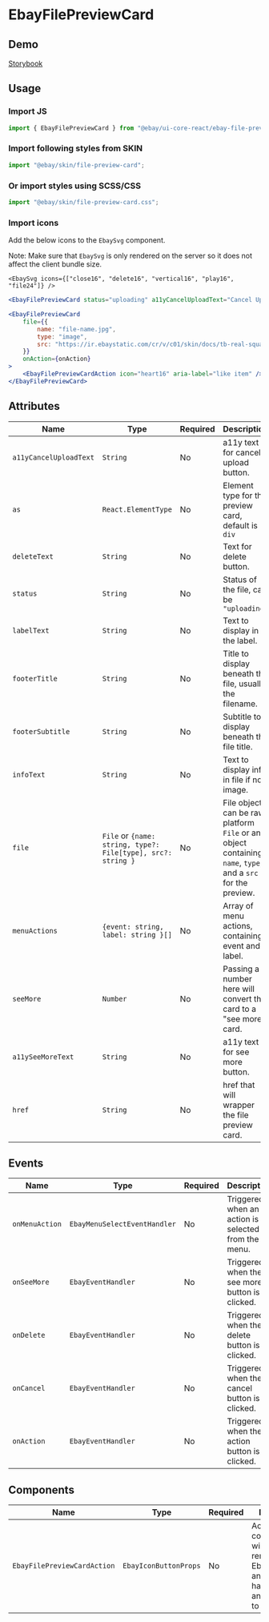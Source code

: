 # EbayFilePreviewCard

## Demo

[Storybook](https://opensource.ebay.com/ebayui-core-react/main/?path=/docs/media-ebay-file-preview-card--docs)

## Usage

### Import JS

```jsx harmony
import { EbayFilePreviewCard } from "@ebay/ui-core-react/ebay-file-preview-card";
```

### Import following styles from SKIN

```jsx harmony
import "@ebay/skin/file-preview-card";
```

### Or import styles using SCSS/CSS

```jsx harmony
import "@ebay/skin/file-preview-card.css";
```

### Import icons

Add the below icons to the `EbaySvg` component.

Note: Make sure that `EbaySvg` is only rendered on the server so it does not affect the client bundle size.

```tsx
<EbaySvg icons={["close16", "delete16", "vertical16", "play16", "file24"]} />
```

```jsx harmony
<EbayFilePreviewCard status="uploading" a11yCancelUploadText="Cancel Uploard" onCancel={(e) => action("onCancel")(e)} />
```

```jsx harmony
<EbayFilePreviewCard
    file={{
        name: "file-name.jpg",
        type: "image",
        src: "https://ir.ebaystatic.com/cr/v/c01/skin/docs/tb-real-square-pic.jpg",
    }}
    onAction={onAction}
>
    <EbayFilePreviewCardAction icon="heart16" aria-label="like item" />
</EbayFilePreviewCard>
```

## Attributes

| Name                   | Type                                                         | Required | Description                                                                                                  | Data |
| ---------------------- | ------------------------------------------------------------ | -------- | ------------------------------------------------------------------------------------------------------------ | ---- |
| `a11yCancelUploadText` | `String`                                                     | No       | a11y text for cancel upload button.                                                                          |      |
| `as`                   | `React.ElementType`                                          | No       | Element type for the preview card, default is `div`                                                          |      |
| `deleteText`           | `String`                                                     | No       | Text for delete button.                                                                                      |      |
| `status`               | `String`                                                     | No       | Status of the file, can be `"uploading"`                                                                     |      |
| `labelText`            | `String`                                                     | No       | Text to display in the label.                                                                                |      |
| `footerTitle`          | `String`                                                     | No       | Title to display beneath the file, usually the filename.                                                     |      |
| `footerSubtitle`       | `String`                                                     | No       | Subtitle to display beneath the file title.                                                                  |      |
| `infoText`             | `String`                                                     | No       | Text to display info in file if not image.                                                                   |      |
| `file`                 | `File` or `{name: string, type?: File[type], src?: string }` | No       | File object, can be raw platform `File` or an object containing `name`, `type`, and a `src` for the preview. |      |
| `menuActions`          | `{event: string, label: string }[]`                          | No       | Array of menu actions, containing event and label.                                                           |      |
| `seeMore`              | `Number`                                                     | No       | Passing a number here will convert the card to a "see more" card.                                            |      |
| `a11ySeeMoreText`      | `String`                                                     | No       | a11y text for see more button.                                                                               |
| `href`                 | `String`                                                     | No       | href that will wrapper the file preview card.                                                                |

## Events

| Name           | Type                         | Required | Description                                         | Data                                                            |
| -------------- | ---------------------------- | -------- | --------------------------------------------------- | --------------------------------------------------------------- |
| `onMenuAction` | `EbayMenuSelectEventHandler` | No       | Triggered when an action is selected from the menu. | `event, {index: number, checked: number[], eventName?: string}` |
| `onSeeMore`    | `EbayEventHandler`           | No       | Triggered when the see more button is clicked.      | `event`                                                         |
| `onDelete`     | `EbayEventHandler`           | No       | Triggered when the delete button is clicked.        | `event`                                                         |
| `onCancel`     | `EbayEventHandler`           | No       | Triggered when the cancel button is clicked.        | `event`                                                         |
| `onAction`     | `EbayEventHandler`           | No       | Triggered when the action button is clicked.        | `event`                                                         |

## Components

| Name                        | Type                  | Required | Description                                                                                                            | Data |
| --------------------------- | --------------------- | -------- | ---------------------------------------------------------------------------------------------------------------------- | ---- |
| `EbayFilePreviewCardAction` | `EbayIconButtonProps` | No       | Action component that will be used to render EbayIconButton and needs to have an `icon` and `aria-label` to be render. |
